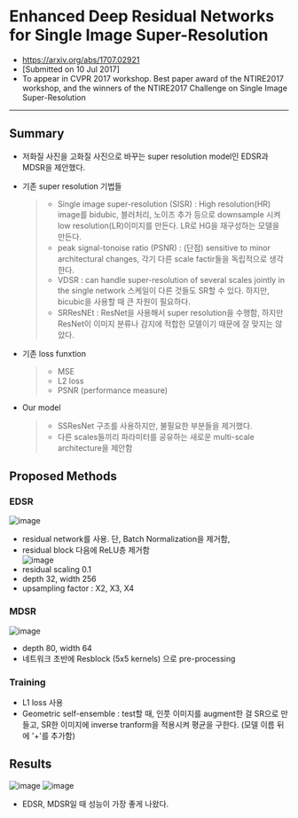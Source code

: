 # Enhanced Deep Residual Networks for Single Image Super-Resolution
- https://arxiv.org/abs/1707.02921
- [Submitted on 10 Jul 2017]
- To appear in CVPR 2017 workshop. Best paper award of the NTIRE2017 workshop, and the winners of the NTIRE2017 Challenge on Single Image Super-Resolution
---
## Summary
- 저화질 사진을 고화질 사진으로 바꾸는 super resolution model인 EDSR과 MDSR을 제안했다.
- 기존 super resolution 기법들
  > - Single image super-resolution (SISR) : High resolution(HR) image를 bidubic, 블러처리, 노이즈 추가 등으로  downsample 시켜 low resolution(LR)이미지를 만든다. LR로 HG을 재구성하는 모델을 만든다.
  > - peak signal-tonoise ratio (PSNR) : (단점) sensitive to minor architectural changes, 각기 다른 scale factir들을 독립적으로 생각한다. 
  > - VDSR : can handle super-resolution of several scales jointly in the single network 스케일이 다른 것들도 SR할 수 있다. 하지만, bicubic을 사용할 때 큰 자원이 필요하다.
  > - SRResNEt : ResNet을 사용해서 super resolution을 수행함, 하지만 ResNet이 이미지 분류나 감지에 적합한 모델이기 때문에 잘 맞지는 않았다.
- 기존 loss funxtion
  > - MSE
  > - L2 loss
  > - PSNR (performance measure)

- Our model
  > - SSResNet 구조를 사용하지만, 불필요한 부분들을 제거했다.
  > - 다른 scales들끼리 파라미터를 공유하는 새로운 multi-scale architecture을 제안함

## Proposed Methods
### EDSR
![image](https://user-images.githubusercontent.com/70581043/136951018-a91bd5bc-aa89-4ad4-9984-0d2ef49f9bb8.png)
- residual network를 사용. 단, Batch Normalization을 제거함,       
- residual block 다음에 ReLU층 제거함     
![image](https://user-images.githubusercontent.com/70581043/136950846-f153c20e-80a3-4061-8895-20ad442be03e.png)
- residual scaling 0.1
- depth 32, width 256
- upsampling factor : X2, X3, X4

### MDSR
![image](https://user-images.githubusercontent.com/70581043/136950873-7f51116d-adb7-45dc-a3a3-9b2da3a2afd7.png)
- depth 80, width 64
- 네트워크 초반에 Resblock (5x5 kernels) 으로 pre-processing

### Training
- L1 loss 사용
- Geometric self-ensemble : test할 때, 인풋 이미지를 augment한 걸 SR으로 만들고, SR한 이미지에 inverse tranform을 적용시켜 평균을 구한다. (모델 이름 뒤에 '+'를 추가함)

## Results
![image](https://user-images.githubusercontent.com/70581043/136952164-9ad9cb76-01ec-4e76-b4c9-ca1e2a49154f.png)
![image](https://user-images.githubusercontent.com/70581043/136952218-162abeba-1b8d-4e44-8921-789f8415a46a.png)
- EDSR, MDSR일 때 성능이 가장 좋게 나왔다.
